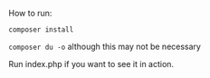 How to run:

``composer install``

``composer du -o`` although this may not be necessary

Run index.php if you want to see it in action.